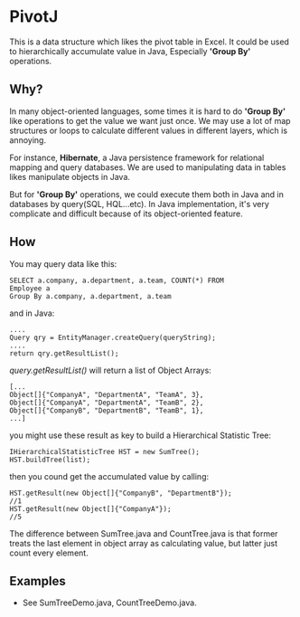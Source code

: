 PivotJ
================================
This is a data structure which likes the pivot table in Excel. It could be used to hierarchically accumulate value in Java, Especially **'Group By'** operations.

Why?
--------------------------------
In many object-oriented languages, some times it is hard to do **'Group By'** like operations to get the value we want just once. We may use a lot of map structures or loops to calculate different values in different layers, which is annoying. 

For instance, **Hibernate**, a Java persistence framework for relational mapping and query databases. We are used to manipulating data in tables likes manipulate objects in Java.

But for **'Group By'** operations, we could execute them both in Java and in databases by query(SQL, HQL...etc). In Java implementation, it's very complicate and difficult because of its object-oriented feature.

How
-----------------------------
You may query data like this:

    SELECT a.company, a.department, a.team, COUNT(*) FROM
    Employee a 
    Group By a.company, a.department, a.team

and in Java:

    ....
    Query qry = EntityManager.createQuery(queryString);
    ....	
    return qry.getResultList();

*query.getResultList()* will return a list of Object Arrays:

    [...
    Object[]{"CompanyA", "DepartmentA", "TeamA", 3},
    Object[]{"CompanyA", "DepartmentA", "TeamB", 2},
    Object[]{"CompanyB", "DepartmentB", "TeamB", 1},
    ...]

you might use these result as key to build a Hierarchical Statistic Tree:

    IHierarchicalStatisticTree HST = new SumTree();
    HST.buildTree(list);

then you cound get the accumulated value by calling:

    HST.getResult(new Object[]{"CompanyB", "DepartmentB"});
    //1
    HST.getResult(new Object[]{"CompanyA"});
    //5

The difference between SumTree.java and CountTree.java is that former treats the last element in object array as calculating value, but latter just count every element.

Examples
-----------------------------
* See SumTreeDemo.java, CountTreeDemo.java.
